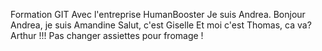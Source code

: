 Formation GIT
Avec l'entreprise HumanBooster
Je suis Andrea.
Bonjour Andrea, je suis Amandine
Salut, c'est Giselle
Et moi c'est Thomas, ca va?
Arthur !!! Pas changer assiettes pour fromage !
